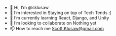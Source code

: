 - 👋 Hi, I’m @sklusaw
- 👀 I’m interested in Staying on top of Tech Tends :)
- 🌱 I’m currently learning React, Django, and Unity
- 💞️ I’m looking to collaborate on Nothing yet
- 📫 How to reach me Scott.Klusaw@gmail.com

<!---
sklusaw/sklusaw is a ✨ special ✨ repository because its `README.md` (this file) appears on your GitHub profile.
You can click the Preview link to take a look at your changes.
--->
